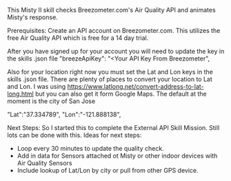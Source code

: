 This Misty II skill checks Breezometer.com's Air Quality API and animates Misty's response.

Prerequisites: Create an API account on Breezometer.com. This utilizes the free Air Quality API which is free for a 14 day trial. 

After you have signed up for your account you will need to update the key in the skills .json file
"breezeApiKey": "<Your API Key From Breezometer",
      
Also for your location right now you must set the Lat and Lon keys in the skills .json file. There are plenty of places to convert your location to Lat and Lon. I was using https://www.latlong.net/convert-address-to-lat-long.html but you can also get it form Google Maps. The default at the moment is the city of San Jose

"Lat":"37.334789",
"Lon":"-121.888138",


Next Steps: So I started this to complete the External API Skill Mission.  Still lots can be done with this. Ideas for next steps:
- Loop every 30 minutes to update the quality check. 
- Add in data for Sensors attached ot Misty or other indoor devices with Air Quality Sensors
- Include lookup of Lat/Lon by city or pull from other GPS device. 
